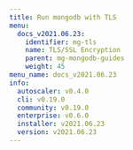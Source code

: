 ```yaml
---
title: Run mongodb with TLS
menu:
  docs_v2021.06.23:
    identifier: mg-tls
    name: TLS/SSL Encryption
    parent: mg-mongodb-guides
    weight: 45
menu_name: docs_v2021.06.23
info:
  autoscaler: v0.4.0
  cli: v0.19.0
  community: v0.19.0
  enterprise: v0.6.0
  installer: v2021.06.23
  version: v2021.06.23
---
```


